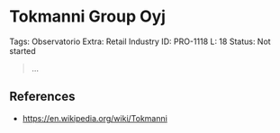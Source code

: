 # Tokmanni Group Oyj

Tags: Observatorio
Extra: Retail Industry
ID: PRO-1118
L: 18
Status: Not started

> …
> 

## References

- https://en.wikipedia.org/wiki/Tokmanni
